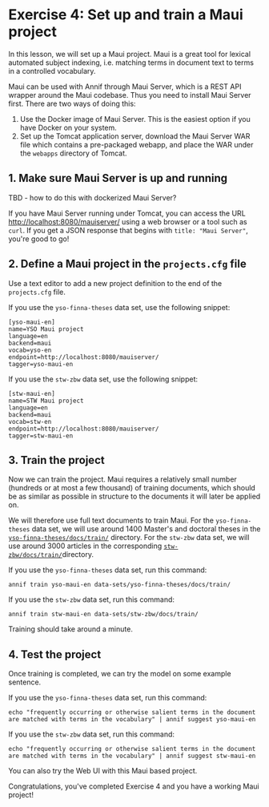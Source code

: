 # Exercise 4: Set up and train a Maui project

In this lesson, we will set up a Maui project. Maui is a great tool for
lexical automated subject indexing, i.e. matching terms in document text to
terms in a controlled vocabulary.

Maui can be used with Annif through Maui Server, which is a REST API wrapper
around the Maui codebase. Thus you need to install Maui Server first. There
are two ways of doing this:

1. Use the Docker image of Maui Server. This is the easiest option if you
have Docker on your system.
2. Set up the Tomcat application server, download the Maui Server WAR file
which contains a pre-packaged webapp, and place the WAR under the `webapps`
directory of Tomcat.

## 1. Make sure Maui Server is up and running

TBD - how to do this with dockerized Maui Server?

If you have Maui Server running under Tomcat, you can access the URL
[http://localhost:8080/mauiserver/](http://localhost:8080/mauiserver/) using
a web browser or a tool such as `curl`. If you get a JSON response that
begins with `title: "Maui Server"`, you're good to go!

## 2. Define a Maui project in the `projects.cfg` file

Use a text editor to add a new project definition to the end of the
`projects.cfg` file.

If you use the `yso-finna-theses` data set, use the following snippet:

    [yso-maui-en]
    name=YSO Maui project
    language=en
    backend=maui
    vocab=yso-en
    endpoint=http://localhost:8080/mauiserver/
    tagger=yso-maui-en

If you use the `stw-zbw` data set, use the following snippet:

    [stw-maui-en]
    name=STW Maui project
    language=en
    backend=maui
    vocab=stw-en
    endpoint=http://localhost:8080/mauiserver/
    tagger=stw-maui-en

## 3. Train the project

Now we can train the project. Maui requires a relatively small number
(hundreds or at most a few thousand) of training documents, which should be
as similar as possible in structure to the documents it will later be
applied on.

We will therefore use full text documents to train Maui. For the
`yso-finna-theses` data set, we will use around 1400 Master's and doctoral
theses in the
[`yso-finna-theses/docs/train/`](../data-sets/yso-finna-theses/docs/train)
directory. For the `stw-zbw` data set, we will use around 3000 articles
in the corresponding
[`stw-zbw/docs/train/`](../data-sets/stw-zbw/docs/train)directory.

If you use the `yso-finna-theses` data set, run this command:

    annif train yso-maui-en data-sets/yso-finna-theses/docs/train/

If you use the `stw-zbw` data set, run this command:

    annif train stw-maui-en data-sets/stw-zbw/docs/train/

Training should take around a minute.

## 4. Test the project

Once training is completed, we can try the model on some example sentence.

If you use the `yso-finna-theses` data set, run this command:

    echo "frequently occurring or otherwise salient terms in the document are matched with terms in the vocabulary" | annif suggest yso-maui-en

If you use the `stw-zbw` data set, run this command:

    echo "frequently occurring or otherwise salient terms in the document are matched with terms in the vocabulary" | annif suggest stw-maui-en

You can also try the Web UI with this Maui based project.

Congratulations, you've completed Exercise 4 and you have a working Maui project!
